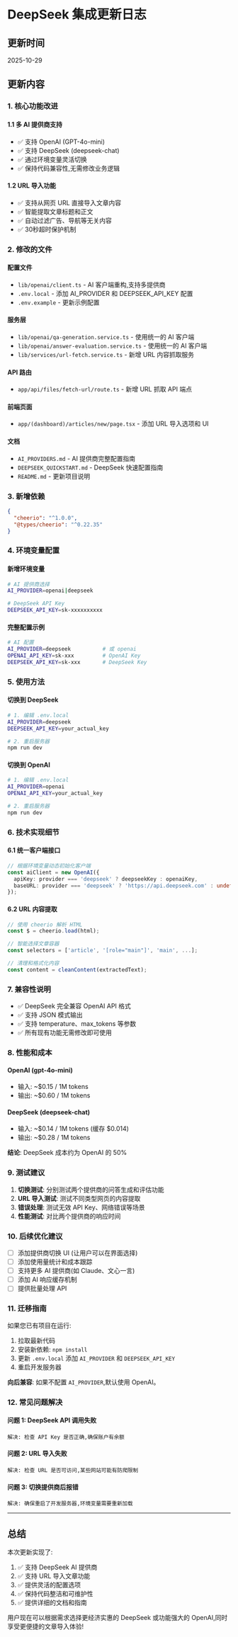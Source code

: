 # DeepSeek 集成更新日志

## 更新时间
2025-10-29

## 更新内容

### 1. 核心功能改进

#### 1.1 多 AI 提供商支持
- ✅ 支持 OpenAI (GPT-4o-mini)
- ✅ 支持 DeepSeek (deepseek-chat)
- ✅ 通过环境变量灵活切换
- ✅ 保持代码兼容性,无需修改业务逻辑

#### 1.2 URL 导入功能
- ✅ 支持从网页 URL 直接导入文章内容
- ✅ 智能提取文章标题和正文
- ✅ 自动过滤广告、导航等无关内容
- ✅ 30秒超时保护机制

### 2. 修改的文件

#### 配置文件
- `lib/openai/client.ts` - AI 客户端重构,支持多提供商
- `.env.local` - 添加 AI_PROVIDER 和 DEEPSEEK_API_KEY 配置
- `.env.example` - 更新示例配置

#### 服务层
- `lib/openai/qa-generation.service.ts` - 使用统一的 AI 客户端
- `lib/openai/answer-evaluation.service.ts` - 使用统一的 AI 客户端
- `lib/services/url-fetch.service.ts` - 新增 URL 内容抓取服务

#### API 路由
- `app/api/files/fetch-url/route.ts` - 新增 URL 抓取 API 端点

#### 前端页面
- `app/(dashboard)/articles/new/page.tsx` - 添加 URL 导入选项和 UI

#### 文档
- `AI_PROVIDERS.md` - AI 提供商完整配置指南
- `DEEPSEEK_QUICKSTART.md` - DeepSeek 快速配置指南
- `README.md` - 更新项目说明

### 3. 新增依赖

```json
{
  "cheerio": "^1.0.0",
  "@types/cheerio": "^0.22.35"
}
```

### 4. 环境变量配置

#### 新增环境变量
```bash
# AI 提供商选择
AI_PROVIDER=openai|deepseek

# DeepSeek API Key
DEEPSEEK_API_KEY=sk-xxxxxxxxxx
```

#### 完整配置示例
```bash
# AI 配置
AI_PROVIDER=deepseek          # 或 openai
OPENAI_API_KEY=sk-xxx         # OpenAI Key
DEEPSEEK_API_KEY=sk-xxx       # DeepSeek Key
```

### 5. 使用方法

#### 切换到 DeepSeek
```bash
# 1. 编辑 .env.local
AI_PROVIDER=deepseek
DEEPSEEK_API_KEY=your_actual_key

# 2. 重启服务器
npm run dev
```

#### 切换到 OpenAI
```bash
# 1. 编辑 .env.local
AI_PROVIDER=openai
OPENAI_API_KEY=your_actual_key

# 2. 重启服务器
npm run dev
```

### 6. 技术实现细节

#### 6.1 统一客户端接口
```typescript
// 根据环境变量动态初始化客户端
const aiClient = new OpenAI({
  apiKey: provider === 'deepseek' ? deepseekKey : openaiKey,
  baseURL: provider === 'deepseek' ? 'https://api.deepseek.com' : undefined,
});
```

#### 6.2 URL 内容提取
```typescript
// 使用 cheerio 解析 HTML
const $ = cheerio.load(html);

// 智能选择文章容器
const selectors = ['article', '[role="main"]', 'main', ...];

// 清理和格式化内容
const content = cleanContent(extractedText);
```

### 7. 兼容性说明

- ✅ DeepSeek 完全兼容 OpenAI API 格式
- ✅ 支持 JSON 模式输出
- ✅ 支持 temperature、max_tokens 等参数
- ✅ 所有现有功能无需修改即可使用

### 8. 性能和成本

#### OpenAI (gpt-4o-mini)
- 输入: ~$0.15 / 1M tokens
- 输出: ~$0.60 / 1M tokens

#### DeepSeek (deepseek-chat)
- 输入: ~$0.14 / 1M tokens (缓存 $0.014)
- 输出: ~$0.28 / 1M tokens

**结论**: DeepSeek 成本约为 OpenAI 的 50%

### 9. 测试建议

1. **切换测试**: 分别测试两个提供商的问答生成和评估功能
2. **URL 导入测试**: 测试不同类型网页的内容提取
3. **错误处理**: 测试无效 API Key、网络错误等场景
4. **性能测试**: 对比两个提供商的响应时间

### 10. 后续优化建议

- [ ] 添加提供商切换 UI (让用户可以在界面选择)
- [ ] 添加使用量统计和成本跟踪
- [ ] 支持更多 AI 提供商(如 Claude、文心一言)
- [ ] 添加 AI 响应缓存机制
- [ ] 提供批量处理 API

### 11. 迁移指南

如果您已有项目在运行:

1. 拉取最新代码
2. 安装新依赖: `npm install`
3. 更新 `.env.local` 添加 `AI_PROVIDER` 和 `DEEPSEEK_API_KEY`
4. 重启开发服务器

**向后兼容**: 如果不配置 `AI_PROVIDER`,默认使用 OpenAI。

### 12. 常见问题解决

#### 问题 1: DeepSeek API 调用失败
```
解决: 检查 API Key 是否正确,确保账户有余额
```

#### 问题 2: URL 导入失败
```
解决: 检查 URL 是否可访问,某些网站可能有防爬限制
```

#### 问题 3: 切换提供商后报错
```
解决: 确保重启了开发服务器,环境变量需要重新加载
```

---

## 总结

本次更新实现了:
1. ✅ 支持 DeepSeek AI 提供商
2. ✅ 支持 URL 导入文章功能
3. ✅ 提供灵活的配置选项
4. ✅ 保持代码整洁和可维护性
5. ✅ 提供详细的文档和指南

用户现在可以根据需求选择更经济实惠的 DeepSeek 或功能强大的 OpenAI,同时享受更便捷的文章导入体验!
